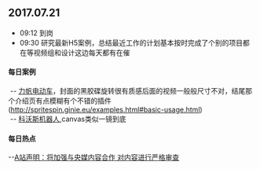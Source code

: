 ## 2017.07.21
* 09:12 到岗
* 09:30 研究最新H5案例，总结最近工作的计划基本按时完成了个别的项目都在等视频组和设计这边每天都有在催






#### 每日案例
  -- [力帆电动车](http://2017.e-car.lifan001.com/home/index.html)，封面的黑胶碟旋转很有质感后面的视频一般般尺寸不对，结尾那个介绍页有点模糊有个不错的插件(http://spritespin.ginie.eu/examples.html#basic-usage.html)<br/>
  -- [科沃斯机器人](http://m.gwold.com/index.php?g=Wap&m=Comment&a=index&token=dnywug1500361206&id=1dnywug1500361206&wecha_id=&sgssz=mp.weixin.qq.com),canvas类似一镜到底
 
 
 
#### 每日热点
  --[A站声明：将加强与央媒内容合作 对内容进行严格审查](http://news.qq.com/a/20170720/052656.htm)


